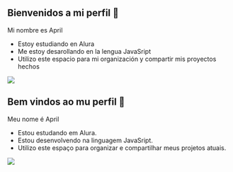 ## Bienvenidos a mi perfil 💙

Mi nombre es April 

- Estoy estudiando en Alura
- Me estoy desarollando en la lengua JavaSript
- Utilizo este espacio para mi organización y compartir mis proyectos hechos


![](https://media2.giphy.com/media/LE7HSWdlpWtBiLDSFu/200.gif?cid=6c09b952xhlfurj18j5m85p6a5j66ibi6u1fg2u8tyuqllrd&ep=v1_gifs_search&rid=200.gif&ct=g)

## Bem vindos ao mu perfil 🖤 

Meu nome é April

- Estou estudando em Alura.
- Estou desenvolvendo na linguagem JavaSript.
- Utilizo este espaço para organizar e compartilhar meus projetos atuais.

![](https://encrypted-tbn0.gstatic.com/images?q=tbn:ANd9GcRR5gLGwKcjNPCJLfDpn4D10_cCOF9hXhc_eA&s)
